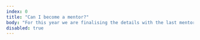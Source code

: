 ```yaml
---
index: 0
title: "Can I become a mentor?"
body: "For this year we are finalising the details with the last mentors, so currently we’re all set. Please <a href='mailto:info@swiftisland.nl'>send us an email</a> though, so we can contact you if one of our mentors has to cancel. And we will definitely put you on the list for next year!"
disabled: true
---
```

